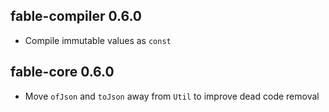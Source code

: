 ## fable-compiler 0.6.0

* Compile immutable values as `const`

## fable-core 0.6.0

* Move `ofJson` and `toJson` away from `Util` to improve dead code removal
